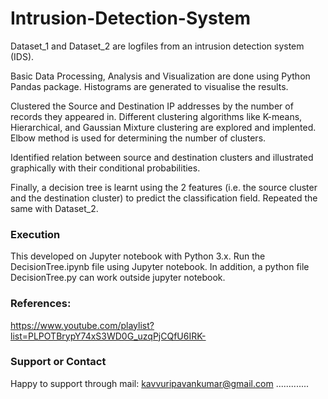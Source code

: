 # Intrusion-Detection-System
Dataset_1 and Dataset_2 are logfiles from an intrusion detection system (IDS).

Basic Data Processing, Analysis and Visualization are done using Python Pandas package. Histograms are generated to visualise the results.

Clustered the Source and Destination IP addresses by the number of records they appeared in. Different clustering algorithms like K-means, Hierarchical, and Gaussian Mixture clustering are explored and implented. Elbow method is used for determining the number of clusters.

Identified relation between source and destination clusters and illustrated graphically with their conditional probabilities.

Finally, a decision tree is learnt using the 2 features (i.e. the source cluster and the destination cluster) to predict the classification field. Repeated the same with Dataset_2.

### Execution
This developed on Jupyter notebook with Python 3.x. Run the DecisionTree.ipynb file using Jupyter notebook. In addition, a python file DecisionTree.py can work outside jupyter notebook. 

### References: 
https://www.youtube.com/playlist?list=PLPOTBrypY74xS3WD0G_uzqPjCQfU6IRK-

### Support or Contact
Happy to support through mail: kavvuripavankumar@gmail.com .............
